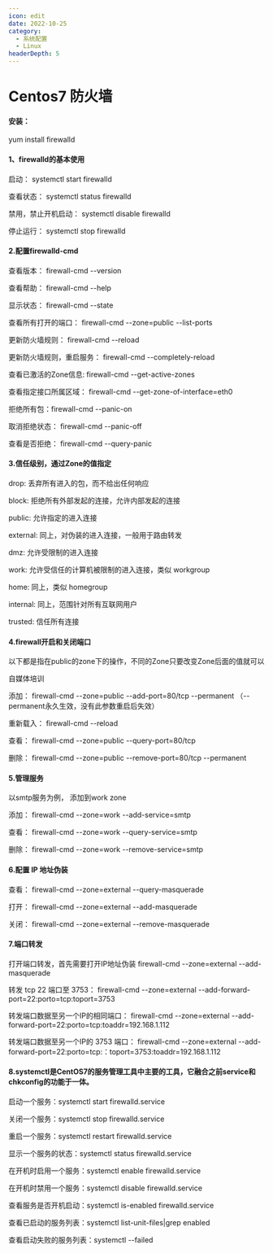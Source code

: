 ```yaml
---
icon: edit
date: 2022-10-25
category:
  - 系统配置
  - Linux
headerDepth: 5
---
```



# Centos7 防火墙
#### 安装：
yum install firewalld


#### 1、firewalld的基本使用
启动： systemctl start firewalld

查看状态： systemctl status firewalld

禁用，禁止开机启动： systemctl disable firewalld

停止运行： systemctl stop firewalld


#### 2.配置firewalld-cmd
查看版本： firewall-cmd --version

查看帮助： firewall-cmd --help

显示状态： firewall-cmd --state

查看所有打开的端口： firewall-cmd --zone=public --list-ports

更新防火墙规则： firewall-cmd --reload

更新防火墙规则，重启服务： firewall-cmd --completely-reload

查看已激活的Zone信息: firewall-cmd --get-active-zones

查看指定接口所属区域： firewall-cmd --get-zone-of-interface=eth0

拒绝所有包：firewall-cmd --panic-on

取消拒绝状态： firewall-cmd --panic-off

查看是否拒绝： firewall-cmd --query-panic


#### 3.信任级别，通过Zone的值指定
drop: 丢弃所有进入的包，而不给出任何响应 

block: 拒绝所有外部发起的连接，允许内部发起的连接 

public: 允许指定的进入连接 

external: 同上，对伪装的进入连接，一般用于路由转发 

dmz: 允许受限制的进入连接 

work: 允许受信任的计算机被限制的进入连接，类似 workgroup 

home: 同上，类似 homegroup 

internal: 同上，范围针对所有互联网用户 

trusted: 信任所有连接


#### 4.firewall开启和关闭端口
以下都是指在public的zone下的操作，不同的Zone只要改变Zone后面的值就可以

自媒体培训

添加： firewall-cmd --zone=public --add-port=80/tcp --permanent （--permanent永久生效，没有此参数重启后失效）

重新载入： firewall-cmd --reload

查看： firewall-cmd --zone=public --query-port=80/tcp

删除： firewall-cmd --zone=public --remove-port=80/tcp --permanent


#### 5.管理服务
以smtp服务为例， 添加到work zone

添加： firewall-cmd --zone=work --add-service=smtp

查看： firewall-cmd --zone=work --query-service=smtp

删除： firewall-cmd --zone=work --remove-service=smtp


#### 6.配置 IP 地址伪装
查看： firewall-cmd --zone=external --query-masquerade

打开： firewall-cmd --zone=external --add-masquerade

关闭： firewall-cmd --zone=external --remove-masquerade


#### 7.端口转发
打开端口转发，首先需要打开IP地址伪装 firewall-cmd --zone=external --add-masquerade

转发 tcp 22 端口至 3753： firewall-cmd --zone=external --add-forward-port=22:porto=tcp:toport=3753

转发端口数据至另一个IP的相同端口： firewall-cmd --zone=external --add-forward-port=22:porto=tcp:toaddr=192.168.1.112

转发端口数据至另一个IP的 3753 端口： firewall-cmd --zone=external --add-forward-port=22:porto=tcp:：toport=3753:toaddr=192.168.1.112


#### 8.systemctl是CentOS7的服务管理工具中主要的工具，它融合之前service和chkconfig的功能于一体。
启动一个服务：systemctl start firewalld.service

关闭一个服务：systemctl stop firewalld.service

重启一个服务：systemctl restart firewalld.service

显示一个服务的状态：systemctl status firewalld.service

在开机时启用一个服务：systemctl enable firewalld.service

在开机时禁用一个服务：systemctl disable firewalld.service

查看服务是否开机启动：systemctl is-enabled firewalld.service

查看已启动的服务列表：systemctl list-unit-files|grep enabled

查看启动失败的服务列表：systemctl --failed